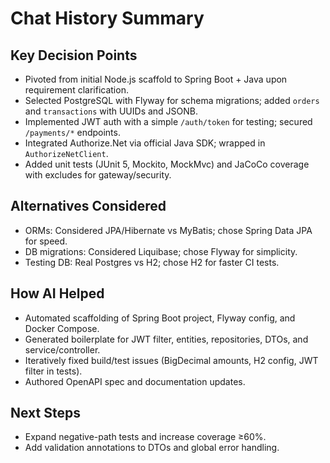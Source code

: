 # Chat History Summary

## Key Decision Points

- Pivoted from initial Node.js scaffold to Spring Boot + Java upon requirement clarification.
- Selected PostgreSQL with Flyway for schema migrations; added `orders` and `transactions` with UUIDs and JSONB.
- Implemented JWT auth with a simple `/auth/token` for testing; secured `/payments/*` endpoints.
- Integrated Authorize.Net via official Java SDK; wrapped in `AuthorizeNetClient`.
- Added unit tests (JUnit 5, Mockito, MockMvc) and JaCoCo coverage with excludes for gateway/security.

## Alternatives Considered

- ORMs: Considered JPA/Hibernate vs MyBatis; chose Spring Data JPA for speed.
- DB migrations: Considered Liquibase; chose Flyway for simplicity.
- Testing DB: Real Postgres vs H2; chose H2 for faster CI tests.

## How AI Helped

- Automated scaffolding of Spring Boot project, Flyway config, and Docker Compose.
- Generated boilerplate for JWT filter, entities, repositories, DTOs, and service/controller.
- Iteratively fixed build/test issues (BigDecimal amounts, H2 config, JWT filter in tests).
- Authored OpenAPI spec and documentation updates.

## Next Steps

- Expand negative-path tests and increase coverage ≥60%.
- Add validation annotations to DTOs and global error handling.